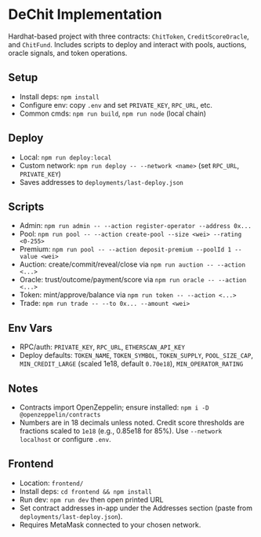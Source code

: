 # DeChit Implementation

Hardhat-based project with three contracts: `ChitToken`, `CreditScoreOracle`, and `ChitFund`. Includes scripts to deploy and interact with pools, auctions, oracle signals, and token operations.

## Setup
- Install deps: `npm install`
- Configure env: copy `.env` and set `PRIVATE_KEY`, `RPC_URL`, etc.
- Common cmds: `npm run build`, `npm run node` (local chain)

## Deploy
- Local: `npm run deploy:local`
- Custom network: `npm run deploy -- --network <name>` (set `RPC_URL`, `PRIVATE_KEY`)
- Saves addresses to `deployments/last-deploy.json`

## Scripts
- Admin: `npm run admin -- --action register-operator --address 0x...`
- Pool: `npm run pool -- --action create-pool --size <wei> --rating <0-255>`
- Premium: `npm run pool -- --action deposit-premium --poolId 1 --value <wei>`
- Auction: create/commit/reveal/close via `npm run auction -- --action <...>`
- Oracle: trust/outcome/payment/score via `npm run oracle -- --action <...>`
- Token: mint/approve/balance via `npm run token -- --action <...>`
- Trade: `npm run trade -- --to 0x... --amount <wei>`

## Env Vars
- RPC/auth: `PRIVATE_KEY`, `RPC_URL`, `ETHERSCAN_API_KEY`
- Deploy defaults: `TOKEN_NAME`, `TOKEN_SYMBOL`, `TOKEN_SUPPLY`, `POOL_SIZE_CAP`, `MIN_CREDIT_LARGE` (scaled 1e18, default `0.70e18`), `MIN_OPERATOR_RATING`

## Notes
- Contracts import OpenZeppelin; ensure installed: `npm i -D @openzeppelin/contracts`
- Numbers are in 18 decimals unless noted. Credit score thresholds are fractions scaled to `1e18` (e.g., 0.85e18 for 85%). Use `--network localhost` or configure `.env`.

## Frontend
- Location: `frontend/`
- Install deps: `cd frontend && npm install`
- Run dev: `npm run dev` then open printed URL
- Set contract addresses in-app under the Addresses section (paste from `deployments/last-deploy.json`).
- Requires MetaMask connected to your chosen network.
